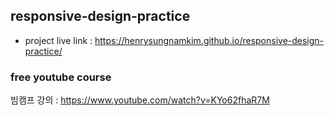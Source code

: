 ## responsive-design-practice

- project live link : https://henrysungnamkim.github.io/responsive-design-practice/

### free youtube course

빔캠프 강의 : https://www.youtube.com/watch?v=KYo62fhaR7M
